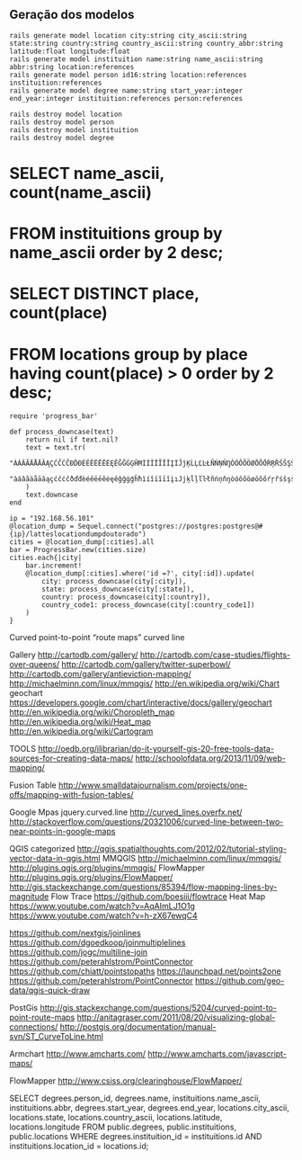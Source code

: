 ## Geração dos modelos
```
rails generate model location city:string city_ascii:string state:string country:string country_ascii:string country_abbr:string latitude:float longitude:float
rails generate model instituition name:string name_ascii:string abbr:string location:references
rails generate model person id16:string location:references instituition:references
rails generate model degree name:string start_year:integer end_year:integer instituition:references person:references

rails destroy model location
rails destroy model person
rails destroy model instituition
rails destroy model degree
```
# SELECT name_ascii, count(name_ascii)
#   FROM instituitions group by name_ascii order by 2 desc;

# SELECT DISTINCT place, count(place)
#   FROM locations group by place having count(place) > 0 order by 2 desc;


```
require 'progress_bar'

def process_downcase(text)
	return nil if text.nil?
	text = text.tr(
		"ÀÁÂÃÄÅĀĂĄÇĆĈĊČÐĎĐÈÉÊËĒĔĖĘĚĜĞĠĢĤĦÌÍÎÏĨĪĬĮİĴĵĶĹĻĽĿŁÑŃŅŇŊÒÓÔÕÖØŌŎŐŔŖŘŚŜŞŠŢŤŦÙÚÛÜŨŪŬŮŰŲŴÝŶŸŹŻŽ",
		"àáâãäåāăąçćĉċčðďđèéêëēĕėęěĝğġģĥħìíîïĩīĭįıJjķĺļľŀłñńņňŋòóôõöøōŏőŕŗřśŝşšţťŧùúûüũūŭůűųŵýŷYźżž"
	)
	text.downcase
end

ip = "192.168.56.101"
@location_dump = Sequel.connect("postgres://postgres:postgres@#{ip}/latteslocationdumpdoutorado")
cities = @location_dump[:cities].all
bar = ProgressBar.new(cities.size)
cities.each{|city|
	bar.increment!
	@location_dump[:cities].where('id =?', city[:id]).update(
		city: process_downcase(city[:city]), 
		state: process_downcase(city[:state]), 
		country: process_downcase(city[:country]),
		country_code1: process_downcase(city[:country_code1])
	)
}
```

Curved point-to-point “route maps”
curved line

Gallery
http://cartodb.com/gallery/
http://cartodb.com/case-studies/flights-over-queens/
http://cartodb.com/gallery/twitter-superbowl/
http://cartodb.com/gallery/antieviction-mapping/
http://michaelminn.com/linux/mmqgis/
http://en.wikipedia.org/wiki/Chart
geochart
https://developers.google.com/chart/interactive/docs/gallery/geochart
http://en.wikipedia.org/wiki/Choropleth_map
http://en.wikipedia.org/wiki/Heat_map
http://en.wikipedia.org/wiki/Cartogram

TOOLS
http://oedb.org/ilibrarian/do-it-yourself-gis-20-free-tools-data-sources-for-creating-data-maps/
http://schoolofdata.org/2013/11/09/web-mapping/

Fusion Table
http://www.smalldatajournalism.com/projects/one-offs/mapping-with-fusion-tables/

Google Mpas
jquery.curved.line
http://curved_lines.overfx.net/
http://stackoverflow.com/questions/20321006/curved-line-between-two-near-points-in-google-maps

QGIS
categorized
http://qgis.spatialthoughts.com/2012/02/tutorial-styling-vector-data-in-qgis.html
MMQGIS
http://michaelminn.com/linux/mmqgis/
http://plugins.qgis.org/plugins/mmqgis/
FlowMapper
http://plugins.qgis.org/plugins/FlowMapper/
http://gis.stackexchange.com/questions/85394/flow-mapping-lines-by-magnitude
Flow Trace
https://github.com/boesiii/flowtrace
Heat Map
https://www.youtube.com/watch?v=AqAImLJ1O1g
https://www.youtube.com/watch?v=h-zX67ewqC4

https://github.com/nextgis/joinlines
https://github.com/dgoedkoop/joinmultiplelines
https://github.com/jogc/multiline-join
https://github.com/peterahlstrom/PointConnector
https://github.com/chiatt/pointstopaths
https://launchpad.net/points2one
https://github.com/peterahlstrom/PointConnector
https://github.com/geo-data/qgis-quick-draw

PostGis
http://gis.stackexchange.com/questions/5204/curved-point-to-point-route-maps
http://anitagraser.com/2011/08/20/visualizing-global-connections/
http://postgis.org/documentation/manual-svn/ST_CurveToLine.html

Armchart
http://www.amcharts.com/
http://www.amcharts.com/javascript-maps/

FlowMapper
http://www.csiss.org/clearinghouse/FlowMapper/



SELECT 
  degrees.person_id, 
  degrees.name, 
  instituitions.name_ascii, 
  instituitions.abbr, 
  degrees.start_year, 
  degrees.end_year, 
  locations.city_ascii, 
  locations.state, 
  locations.country_ascii, 
  locations.latitude, 
  locations.longitude
FROM 
  public.degrees, 
  public.instituitions, 
  public.locations
WHERE 
  degrees.instituition_id = instituitions.id AND
  instituitions.location_id = locations.id;
